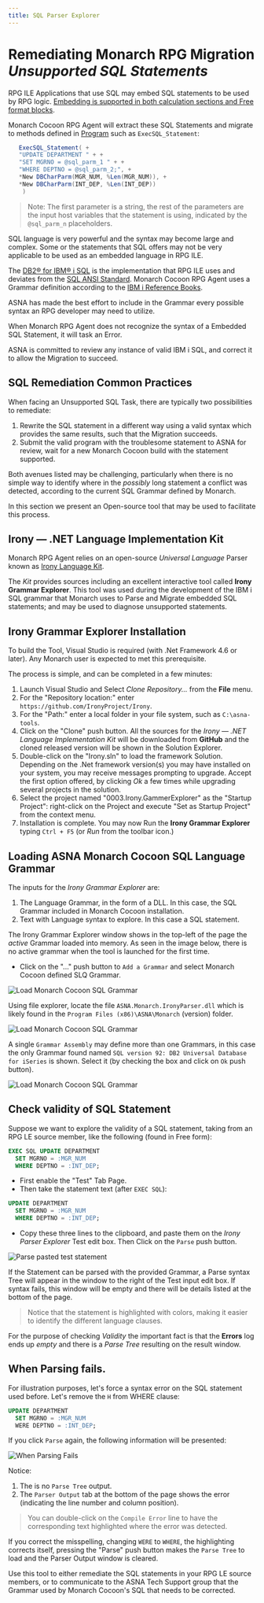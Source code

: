 ```yaml
---
title: SQL Parser Explorer
---
```


# Remediating Monarch RPG Migration *Unsupported SQL Statements*

RPG ILE Applications that use SQL may embed SQL statements to be used by RPG logic. [Embedding is supported in both calculation sections and Free format blocks](https://www.ibm.com/docs/en/i/7.1?topic=cssiira-embedding-sql-statements-in-ile-rpg-applications-that-use-sql).

Monarch Cocoon RPG Agent will extract these SQL Statements and migrate to methods defined in [Program](/reference/runtime/qsys-runtime-job-support/program.html) such as `ExecSQL_Statement`:

```cs
   ExecSQL_Statement( +
   "UPDATE DEPARTMENT " + +
   "SET MGRNO = @sql_parm_1 " + +
   "WHERE DEPTNO = @sql_parm_2;", +
   *New DBCharParm(MGR_NUM, %Len(MGR_NUM)), +
   *New DBCharParm(INT_DEP, %Len(INT_DEP))
    )
```

>Note: The first parameter is a string, the rest of the parameters are the input host variables that the statement is using, indicated by the `@sql_parm_n` placeholders.

SQL language is very powerful and the syntax may become large and complex. Some or the statements that SQL offers may not be very applicable to be used as an embedded language in RPG ILE.

The [DB2® for IBM® i SQL](https://www.ibm.com/docs/en/i/7.1?topic=programming-introduction-db2-i-structured-query-language) is the implementation that RPG ILE uses and deviates from the [SQL ANSI Standard](https://datacadamia.com/data/type/relation/sql/ansi). Monarch Cocoon RPG Agent uses a Grammar definition according to the [IBM i Reference Books](https://www.ibm.com/docs/en/i/7.1?topic=reference-about-sql).

ASNA has made the best effort to include in the Grammar every possible syntax an RPG developer may need to utilize.

When Monarch RPG Agent does not recognize the syntax of a Embedded SQL Statement, it will task an Error.

ASNA is committed to review any instance of valid IBM i SQL, and correct it to allow the Migration to succeed.

## SQL Remediation Common Practices

When facing an Unsupported SQL Task, there are typically two possibilities to remediate:

1. Rewrite the SQL statement in a different way using a valid syntax which provides the same results, such that the Migration succeeds.
2. Submit the valid program with the troublesome statement to ASNA for review, wait for a new Monarch Cocoon build with the statement supported.

Both avenues listed may be challenging, particularly when there is no simple way to identify where in the *possibly* long statement a conflict was detected, according to the current SQL Grammar defined by Monarch.

In this section we present an Open-source tool that may be used to facilitate this process.

## Irony — .NET Language Implementation Kit

Monarch RPG Agent relies on an open-source *Universal Language* Parser known as [Irony Language Kit](https://github.com/IronyProject/Irony).

The *Kit* provides sources including an excellent interactive tool called **Irony Grammar Explorer**. This tool was used during the development of the IBM i SQL grammar that Monarch uses to Parse and Migrate embedded SQL statements; and may be used to diagnose unsupported statements.

## Irony Grammar Explorer Installation
To build the Tool, Visual Studio is required (with .Net Framework 4.6 or later). Any Monarch user is expected to met this prerequisite. 

The process is simple, and can be completed in a few minutes:
1. Launch Visual Studio and Select *Clone Repository...* from the **File** menu.
2. For the "Repository location:" enter `https://github.com/IronyProject/Irony`.
3. For the "Path:" enter a local folder in your file system, such as `C:\asna-tools`.
4. Click on the "Clone" push button. All the sources for the *Irony — .NET Language Implementation Kit* will be downloaded from **GitHub** and the cloned released version will be shown in the Solution Explorer.
5. Double-click on the "Irony.sln" to load the framework Solution. Depending on the .Net framework version(s) you may have installed on your system, you may receive messages prompting to upgrade. Accept the first option offered, by clicking *Ok* a few times while upgrading several projects in the solution.
6. Select the project named "0003.Irony.GammerExplorer" as the "Startup Project": right-click on the Project and execute "Set as Startup Project" from the context menu.
7. Installation is complete. You may now Run the **Irony Grammar Explorer** typing `Ctrl + F5` (or *Run* from the toolbar icon.)

## Loading ASNA Monarch Cocoon SQL Language Grammar

The inputs for the *Irony Grammar Explorer* are:
1. The Language Grammar, in the form of a DLL. In this case, the SQL Grammar included in Monarch Cocoon installation.
2. Text with Language syntax to explore. In this case a SQL statement.  

The Irony Grammar Explorer window shows in the top-left of the page the *active* Grammar loaded into memory. As seen in the image below, there is no active grammar when the tool is launched for the first time.

* Click on the "..." push button to `Add a Grammar` and select Monarch Cocoon defined SLQ Grammar.

![Load Monarch Cocoon SQL Grammar](images/load-asna-sql-grammar-01.png)

Using file explorer, locate the file `ASNA.Monarch.IronyParser.dll` which is likely found in the `Program Files (x86)\ASNA\Monarch` (version) folder. 

![Load Monarch Cocoon SQL Grammar](images/load-asna-sql-grammar-02.png)

A single `Grammar Assembly` may define more than one Grammars, in this case the only Grammar found named `SQL version 92: DB2 Universal Database for iSeries` is shown. Select it (by checking the box and click on `Ok` push button).

![Load Monarch Cocoon SQL Grammar](images/select-asna-sql-grammar.png)

## Check validity of SQL Statement

Suppose we want to explore the validity of a SQL statement, taking from an RPG LE source member, like the following (found in Free form):

```sql
EXEC SQL UPDATE DEPARTMENT
  SET MGRNO = :MGR_NUM
  WHERE DEPTNO = :INT_DEP;
```

* First enable the "Test" Tab Page.
* Then take the statement text (after `EXEC SQL`):

```sql
UPDATE DEPARTMENT
  SET MGRNO = :MGR_NUM
  WHERE DEPTNO = :INT_DEP;
```

* Copy these three lines to the clipboard, and paste them on the *Irony Parser Explorer* Test edit box. Then Click on the `Parse` push button.

![Parse pasted test statement](images/parse-pasted-test-statement.png)

If the Statement can be parsed with the provided Grammar, a Parse syntax Tree will appear in the window to the right of the Test input edit box. If syntax fails, this window will be empty and there will be details listed at the bottom of the page.

>Notice that the statement is highlighted with colors, making it easier to identify the different language clauses.

For the purpose of checking *Validity* the important fact is that the **Errors** log ends up *empty* and there is a *Parse Tree* resulting on the result window.

## When Parsing fails.

For illustration purposes, let's force a syntax error on the SQL statement used before. Let's remove the `H` from WHERE clause:

```sql
UPDATE DEPARTMENT
  SET MGRNO = :MGR_NUM
  WERE DEPTNO = :INT_DEP;
```

If you click `Parse` again, the following information will be presented:

![When Parsing Fails](images/when-parsing-fails.png)

Notice:
1. The is no `Parse Tree` output.
2. The `Parser Output` tab at the bottom of the page shows the error (indicating the line number and column position).

>You can double-click on the `Compile Error` line to have the corresponding text highlighted where the error was detected.

If you correct the misspelling, changing `WERE` to `WHERE`, the highlighting corrects itself, pressing the "Parse" push button makes the `Parse Tree` to load and the Parser Output window is cleared.

Use this tool to either remediate the SQL statements in your RPG LE source members, or to communicate to the ASNA Tech Support group that the Grammar used by Monarch Cocoon's SQL that needs to be corrected.




